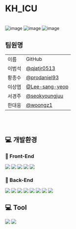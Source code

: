 # KH_ICU
<h1 style="font-family:한양해서, 펜흘림, 굴림체"><ott 계정 공유 사이트></h1>

![image](https://user-images.githubusercontent.com/100131986/220095712-7c24fc9a-590c-4ed8-ac51-2f74cf8b0efc.png)
  ![image](https://user-images.githubusercontent.com/100131986/220095904-affe8b82-3c4e-475e-823e-f77c866a3fe1.png)
  ![image](https://user-images.githubusercontent.com/100131986/220096051-77f6a2b4-1df8-427b-b259-46cf8f4375ce.png)
  
  
   <h2> 팀원명 </h2>
   <table>   
   <tr><td>이름</td><td>GitHub</td>
   <tr><td>이범석</td><td><a href="https://github.com/qjatjr0513">@qjatjr0513</a></td></tr>
   <tr><td>황종수</td><td><a href="https://github.com/prodaniel93">@prodaniel93</a></td></tr>
   <tr><td>이상엽</td><td><a href="https://github.com/Lee-sang-yeop">@Lee-sang-yeop</a></td></tr>
   <tr><td>서경주</td><td><a href="https://github.com/seokyoungjuu">@seokyoungjuu</a></td></tr>
   <tr><td>한대웅</td><td><a href="https://github.com/woongz1">@woongz1</a></td></tr>
   </table>
   
   <br><br>

   ## :computer: 개발환경
   ### :pencil: Front-End
<div>
	<img src="https://img.shields.io/badge/HTML5-E34F26?style=flat&logo=HTML5&logoColor=white" />
	<img src="https://img.shields.io/badge/CSS3-1572B6?style=flat&logo=CSS3&logoColor=white" />
	<img src="https://img.shields.io/badge/JavaScript-F7DF1E?style=flat&logo=JavaScript&logoColor=white" />
	<img src="https://img.shields.io/badge/jQuery-0769AD?style=flat&logo=jQuery&logoColor=white" />	
	<img src="https://img.shields.io/badge/Bootstrap-7952B3?style=flat&logo=Bootstrap&logoColor=white" />
</div>
	
   ### :pencil: Back-End
<div>
	<img src="https://img.shields.io/badge/Java-007396?style=flat&logo=Java&logoColor=white" />
	<img src="https://img.shields.io/badge/Spring-6DB33F?style=flat&logo=Spring&logoColor=white" />
	<img src="https://img.shields.io/badge/Oracle-F80000?style=flat&logo=Oracle&logoColor=white" />
	<img src="https://img.shields.io/badge/Apache Tomcat-F8DC75?style=flat&logo=Apache Tomcat&logoColor=white" />
	<img src="https://img.shields.io/badge/Apache Maven-C71A36?style=flat&logo=Apache Maven&logoColor=white" />
	<img src="https://img.shields.io/badge/Amazon AWS-232F3E?style=flat&logo=Amazon AWS&logoColor=white" />
	<img src="https://img.shields.io/badge/Amazon EC2-FF9900?style=flat&logo=Amazon EC2&logoColor=white" />
	<img src="https://img.shields.io/badge/Ubuntu-E95420?style=flat&logo=Ubuntu&logoColor=white" />
</div>

  ## :computer: Tool	
<div>
	<img src="https://img.shields.io/badge/Slack-4A154B?style=flat&logo=Slack&logoColor=white" />
	<img src="https://img.shields.io/badge/GitHub-181717?style=flat&logo=GitHub&logoColor=white" />	
</div>


   <br><br>
